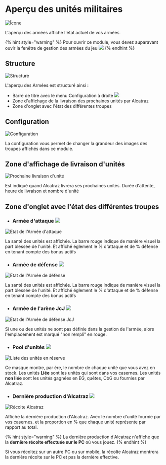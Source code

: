 # Aperçu des unités militaires

![Îcone](./.images/icon_001.png)

L'aperçu des armées affiche l'état actuel de vos armées.

{% hint style="warning" %}
Pour ouvrir ce module, vous devez auparavant ouvir la fenêtre de gestion des armées du jeu ![](./.images/gestion_armee.png)
{% endhint %}

## Structure

![Structure](./.images/structure.png)


L'aperçu des Armées est structuré ainsi :

* Barre de titre avec le menu Configuration à droite ![](./.images/Icon_param.png)
* Zone d'affichage de la livraison des prochaines unités par Alcatraz
* Zone d'onglet avec l'état des différentes troupes

## <a name="Configuration"></a>Configuration

![Configuration](./.images/parametre.png)

La configuration vous permet de changer la grandeur des images des troupes affichés dans ce module.

## Zone d'affichage de livraison d'unités

![Prochaine livraison d'unité](./.images/affichage.png)

Est indiqué quand Alcatraz livrera ses prochaines unités. Durée d'attente, heure de livraison et nombre d'unité

## Zone d'onglet avec l'état des différentes troupes

* ### Armée d'attaque ![](./.images/Icone_attaque.png)

![Etat de l'Armée d'attaque](./.images/structure.png)

La santé des unités est affichée. La barre rouge indique de manière visuel la part blessée de l'unité. Et affiché églement le % d'attaque et de % défense en tenant compte des bonus actifs


* ### Armée de défense ![](./.images/Icone_defense.png)

![Etat de l'Armée de défense](./.images/defense.png)

La santé des unités est affichée. La barre rouge indique de manière visuel la part blessée de l'unité. Et affiché églement le % d'attaque et de % défense en tenant compte des bonus actifs

* ### Armée de l'arène JcJ ![](./.images/Icone_JcJ.png)

![Etat de l'Armée de défense JcJ](./.images/no_unite.png)

Si une ou des unités ne sont pas définie dans la gestion de l'armée, alors l'emplacement est marqué "non rempli" en rouge.

* ### Pool d'unités ![](./.images/Icone_tool.png)

![Liste des unités en réserve](./.images/tool.png)

Ce masque montre, par ère, le nombre de chaque unité que vous avez en stock. Les unités **Liée** sont les unités qui sont dans vos casernes. Les unités **non liée** sont les unités gagnées en EG, quêtes, CbG ou fournies par Alcatraz.

* ### Dernière production d'Alcatraz ![](./.images/Icone_alca.png)

![Récolte Alcatraz](./.images/recolte_alca.png)

Affiche la dernière production d'Alcatraz. Avec le nombre d'unité fournie par vos casernes. et la proportion en % que chaque unité représente par rapport au total.

{% hint style="warning" %}
La dernière production d'Alcatraz n'affiche que la **dernière récolte effectuée sur le PC** où vous jouez.
{% endhint %}
 
Si vous récoltez sur un autre PC ou sur mobile, la récolte Alcatraz montrera la dernière récolte sur le PC et pas la dernière effective.
